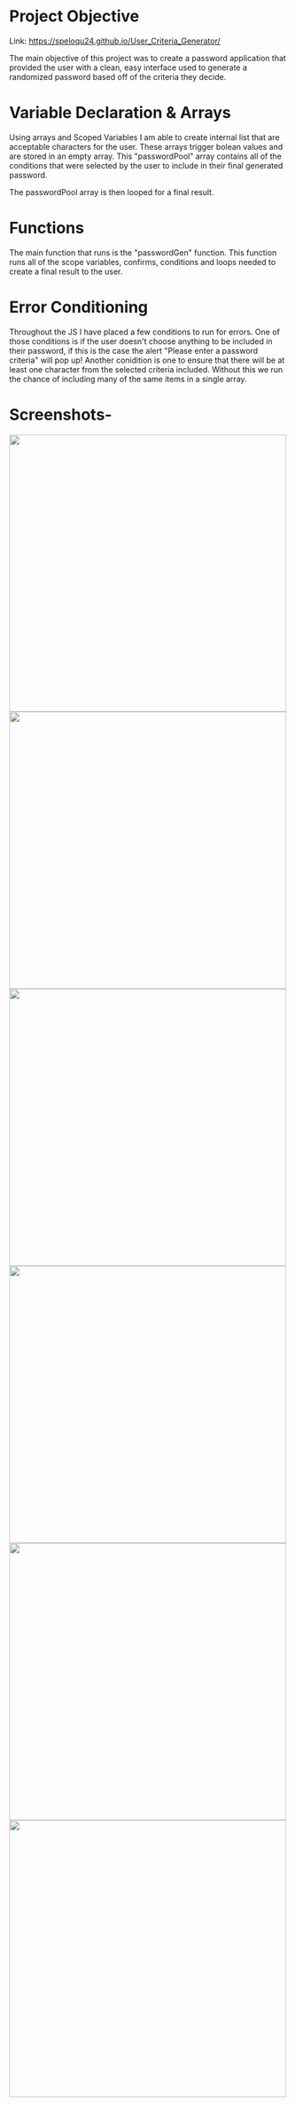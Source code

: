 # Project Objective

Link: https://speloqu24.github.io/User_Criteria_Generator/

The main objective of this project was to create a password application that provided the user with a clean, easy interface used to generate a randomized password based off of the criteria they decide. 

# Variable Declaration & Arrays

Using arrays and Scoped Variables I am able to create internal list that are acceptable characters for the user. These arrays trigger bolean values and are stored in an empty array. This "passwordPool" array contains all of the conditions that were selected by the user to include in their final generated password. 

The passwordPool array is then looped for a final result. 

# Functions

The main function that runs is the "passwordGen" function. This function runs all of the scope variables, confirms, conditions and loops needed to create a final result to the user. 

# Error Conditioning

Throughout the JS I have placed a few conditions to run for errors. One of those conditions is if the user doesn't choose anything to be included in their password, if this is the case the alert "Please enter a password criteria" will pop up! Another conidition is one to ensure that there will be at least one character from the selected criteria included. Without this we run the chance of including many of the same items in a single array. 


# Screenshots-

<img src="Assets/ScreenShots/PickNumber.png" width = "500">
<img src="Assets/ScreenShots/LowerCase.png" width = "500">
<img src="Assets/ScreenShots/UpperCase.png" width = "500">
<img src="Assets/ScreenShots/IncludeNumbers.png" width = "500">
<img src="Assets/ScreenShots/SpecialCharacters.png" width = "500">
<img src="Assets/ScreenShots/22Result.png" width = "500">
